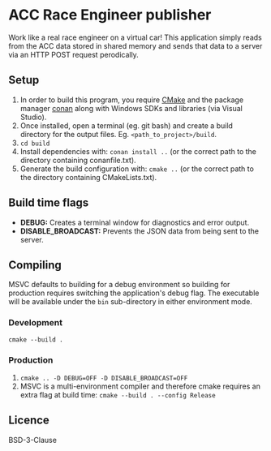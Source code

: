 # ACC Race Engineer publisher
Work like a real race engineer on a virtual car! This application simply reads from the ACC data stored in shared memory and sends that data to a server via an HTTP POST request perodically.

## Setup
1. In order to build this program, you require [CMake](https://cmake.org/download/) and the package manager [conan](https://conan.io/) along with Windows SDKs and libraries (via Visual Studio).
2. Once installed, open a terminal (eg. git bash) and create a build directory for the output files. Eg. `<path_to_project>/build`.
3. `cd build`
4. Install dependencies with: `conan install ..` (or the correct path to the directory containing conanfile.txt).
5. Generate the build configuration with: `cmake ..` (or the correct path to the directory containing CMakeLists.txt).

## Build time flags
* **DEBUG:** Creates a terminal window for diagnostics and error output.
* **DISABLE_BROADCAST:** Prevents the JSON data from being sent to the server.

## Compiling
MSVC defaults to building for a debug environment so building for production requires switching the application's debug flag. The executable will be available under the `bin` sub-directory in either environment mode.

### Development
`cmake --build .`

### Production
1. `cmake .. -D DEBUG=OFF -D DISABLE_BROADCAST=OFF`
2. MSVC is a multi-environment compiler and therefore cmake requires an extra flag at build time: `cmake --build . --config Release`

## Licence
BSD-3-Clause
